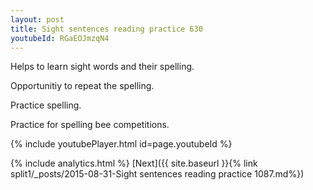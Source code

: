 ```yaml
---
layout: post
title: Sight sentences reading practice 630
youtubeId: RGaEOJmzqN4
---
```

 
 
Helps to learn sight words and their spelling.

Opportunitiy to repeat the spelling. 

Practice spelling. 
 
Practice for spelling bee competitions. 
 
{% include youtubePlayer.html id=page.youtubeId %}
 
 
{% include analytics.html %} 
[Next]({{ site.baseurl }}{% link  split1/_posts/2015-08-31-Sight sentences reading practice 1087.md%})
 
